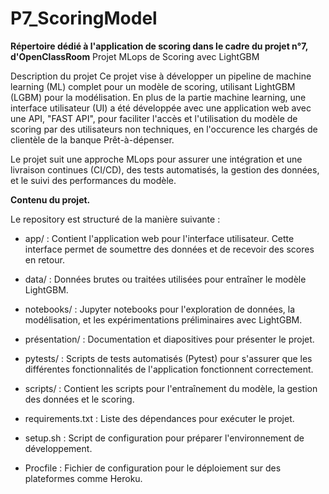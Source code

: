 # P7_ScoringModel
**Répertoire dédié à l'application de scoring dans le cadre du projet n°7, d'OpenClassRoom**
Projet MLops de Scoring avec LightGBM

Description du projet
Ce projet vise à développer un pipeline de machine learning (ML) complet pour un modèle de scoring, utilisant LightGBM (LGBM) pour la modélisation. En plus de la partie machine learning, une interface utilisateur (UI) a été développée avec une application web avec une API, "FAST API", pour faciliter l'accès et l'utilisation du modèle de scoring par des utilisateurs non techniques, en l'occurence les chargés de clientèle de la banque Prêt-à-dépenser.

Le projet suit une approche MLops pour assurer une intégration et une livraison continues (CI/CD), des tests automatisés, la gestion des données, et le suivi des performances du modèle.

**Contenu du projet.**

Le repository est structuré de la manière suivante :

- app/ : Contient l'application web pour l'interface utilisateur. Cette interface permet de soumettre des données et de recevoir des scores en retour.

- data/ : Données brutes ou traitées utilisées pour entraîner le modèle LightGBM.

- notebooks/ : Jupyter notebooks pour l'exploration de données, la modélisation, et les expérimentations préliminaires avec LightGBM.

- présentation/ : Documentation et diapositives pour présenter le projet.

- pytests/ : Scripts de tests automatisés (Pytest) pour s'assurer que les différentes fonctionnalités de l'application fonctionnent correctement.

- scripts/ : Contient les scripts pour l'entraînement du modèle, la gestion des données et le scoring.

- requirements.txt : Liste des dépendances pour exécuter le projet.

- setup.sh : Script de configuration pour préparer l'environnement de développement.

- Procfile : Fichier de configuration pour le déploiement sur des plateformes comme Heroku.
